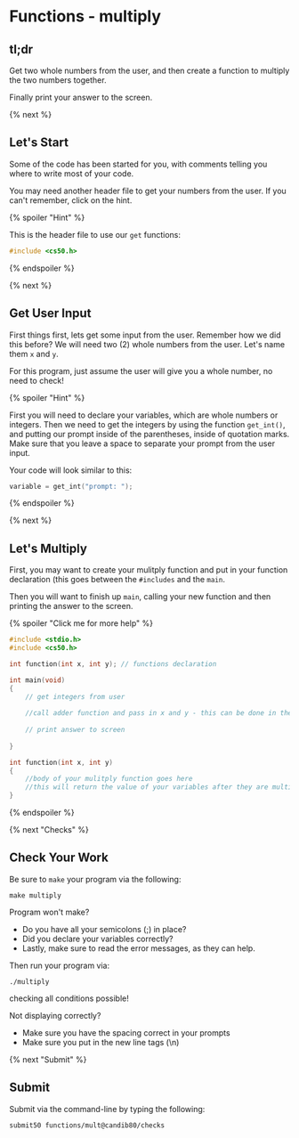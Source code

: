 # Functions - multiply

## tl;dr

Get two whole numbers from the user, and then create a function to multiply the two numbers together.

Finally print your answer to the screen.

{% next %}

## Let's Start

Some of the code has been started for you, with comments telling you where to write most of your code.

You may need another header file to get your numbers from the user. If you can't remember, click on the hint.

{% spoiler "Hint" %}

This is the header file to use our `get` functions:

```c
#include <cs50.h>
```

{% endspoiler %}

{% next %}

## Get User Input

First things first, lets get some input from the user. Remember how we did this before? We will need two (2) whole numbers from the user. Let's name them `x` and `y`.

For this program, just assume the user will give you a whole number, no need to check!

{% spoiler "Hint" %}

First you will need to declare your variables, which are whole numbers or integers. Then we need to get the integers by using the function `get_int()`, and putting our prompt inside of the parentheses, inside of quotation marks.  Make sure that you leave a space to separate your prompt from the user input.

Your code will look similar to this:

```c
variable = get_int("prompt: ");
```

{% endspoiler %}

{% next %}

## Let's Multiply

First, you may want to create your mulitply function and put in your function declaration (this goes between the `#includes` and the `main`.

Then you will want to finish up `main`, calling your new function and then printing the answer to the screen.

{% spoiler "Click me for more help" %}

```c
#include <stdio.h>
#include <cs50.h>

int function(int x, int y); // functions declaration

int main(void)
{
    // get integers from user
    
    //call adder function and pass in x and y - this can be done in the next step instead of here
    
    // print answer to screen
    
}

int function(int x, int y)
{
    //body of your mulitply function goes here
    //this will return the value of your variables after they are multiplied together
}
```

{% endspoiler %}

{% next "Checks" %}

## Check Your Work

Be sure to `make` your program via the following:

```
make multiply
```

Program won't make?

- Do you have all your semicolons (;) in place?
- Did you declare your variables correctly?
- Lastly, make sure to read the error messages, as they can help.

Then run your program via:

```
./multiply
```

checking all conditions possible!

Not displaying correctly?

- Make sure you have the spacing correct in your prompts
- Make sure you put in the new line tags (\n)

{% next "Submit" %}

## Submit

Submit via the command-line by typing the following:

`submit50 functions/mult@candib80/checks`
